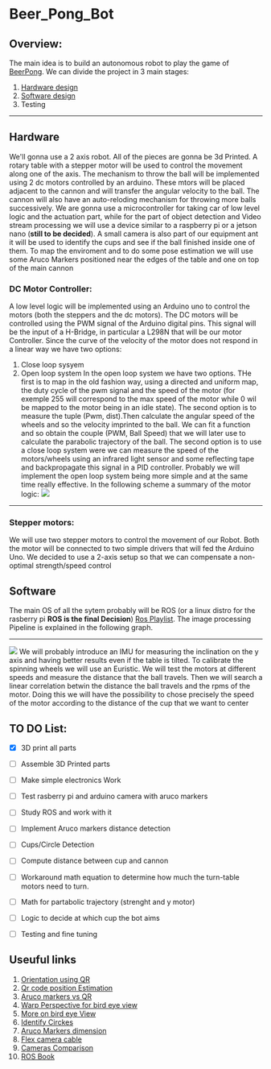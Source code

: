 # Beer_Pong_Bot

## Overview:
The main idea is to build an autonomous robot to play  the game of [BeerPong](https://en.wikipedia.org/wiki/Beer_pong).
We can divide the project in 3 main stages:
1. [Hardware design](#hardware)
2. [Software design](#software)
3. Testing
---

## Hardware
We'll gonna use a 2 axis robot. All of the pieces are gonna be 3d Printed. A rotary table with a stepper motor will be used to control the movement along one of the axis. The mechanism to throw the ball will be implemented using 2 dc motors controlled by an arduino. These mtors will be placed adjacent to the cannon and will transfer the angular velocity to the ball. The cannon will also have an auto-reloding mechanism for throwing more balls successively. We are gonna use a microcontroller for taking car of low level logic and the actuation part, while for the part of object detection and Video stream processing we will use a device similar to a raspberry pi or a jetson nano (**still to be decided**). A small camera is also part of our equipment ant it will be used to identify the cups and see if the ball finished inside one of them.
To map the enviroment and to do some pose estimation we will use some Aruco Markers positioned near the edges of the table and one on top of the main cannon

### DC Motor Controller:

A low level logic will be implemented using an Arduino uno to control the motors (both the steppers and the dc motors). The DC motors will be controlled using the PWM signal of the  Arduino digital pins. This signal will be the input of a H-Bridge, in particular a L298N that will be our motor Controller. Since the curve of the velocity of the motor does not respond in a linear way we have two options:
1. Close loop sysyem
2. Open loop system
In the open loop system we have two options. THe first is to map in the old fashion way, using a directed and uniform map, the duty cycle of the pwm signal and the speed of the motor (for exemple 255 will correspond to the max speed of the motor while 0 wil be mapped to the motor being in an idle state). The second option is to measure the tuple (Pwm, dist).Then calculate the angular speed of the wheels and so the velocity imprinted to the ball. We can fit a function and so obtain the couple (PWM, Ball Speed) that we will later use to calculate the parabolic trajectory of the ball.
The second option is to use a close loop system were we can measure the speed of the motors/wheels using an infrared light sensor and some reflecting tape and backpropagate this signal in a PID controller. 
Probably we will implement the open loop system being more simple and at the same time really effective.
In the following scheme a summary of the motor logic:
[![](https://mermaid.ink/img/pako:eNp1jz1rw0AMhv-K0NRAQmlGD4XELV1qMPZQaJxB9SnJwd3JyOdCiPPfe27cQodqEPp4H31csBXDmOFRqTvBa9UESLbZVdR3H6x6Lu0eVqvHsaA-st7Xjj55hO3dRs1gg0BhW5VWQlRxjnVxG7CdGBjLtwJqewzkYMx3hURRyH-1-5s2_55fqqQbDKe-9xQMRAEv067nGXz4o684_ku8zMR6JiaPS_SsnqxJ316mSoPxxJ4bzFJo-ECDiw024ZqkNESpz6HFLOrASxw6Q5GfLKWNHrMDuT5VOwrvIj_59Qvnq27w)](https://mermaid.live/edit#pako:eNp1jz1rw0AMhv-K0NRAQmlGD4XELV1qMPZQaJxB9SnJwd3JyOdCiPPfe27cQodqEPp4H31csBXDmOFRqTvBa9UESLbZVdR3H6x6Lu0eVqvHsaA-st7Xjj55hO3dRs1gg0BhW5VWQlRxjnVxG7CdGBjLtwJqewzkYMx3hURRyH-1-5s2_55fqqQbDKe-9xQMRAEv067nGXz4o684_ku8zMR6JiaPS_SsnqxJ316mSoPxxJ4bzFJo-ECDiw024ZqkNESpz6HFLOrASxw6Q5GfLKWNHrMDuT5VOwrvIj_59Qvnq27w)

---

### Stepper motors:
We will use two stepper motors to control the movement of our Robot. Both the motor will be connected to two simple drivers that will fed the Arduino Uno. We decided to use a 2-axis setup so that we can compensate a non-optimal strength/speed control



## Software
The main OS of all the sytem probably will be ROS (or a linux distro for the rasberry pi **ROS is the final Decision**) [Ros Playlist](https://www.youtube.com/watch?v=2lIV3dRvHmQ). The  image processing Pipeline is explained in the following graph.

---
[![](https://mermaid.ink/img/pako:eNp1UUFqwzAQ_MqiUwvJB3woJHZaSgmEJj3ZOSjWOhGNtGIlxYQof69Ut9BLdRKjmdmd0U30pFBU4sjSnWDXdBbyWbTvKBUsOPYERvInst_DfP6UNuR10GSBhuk5wfKhJmKlrQwI26sPaB4nm5f2zdJoIcjDGaHRBq3P2n0xgjVKHxkVjDqcMsVh-t9pWYZD2iAPxAaWmhXgFeGicYRUtzty0JRRBdhPmrpomvbl4_UvkGqygSJDgwH7EiXBqq2j8_Cb7Ye-mtjGxbyNtMcc4YBh1Bb66AChl9bmItJzu6YLQt7WOeRvsZgJg2ykVrnaW0E6EU5osBNVviocZDyHTnT2nqkyBtpebS-qwBFnIjqVC2i0zJ9iRDXIs8f7FwwKj4o)](https://mermaid.live/edit#pako:eNp1UUFqwzAQ_MqiUwvJB3woJHZaSgmEJj3ZOSjWOhGNtGIlxYQof69Ut9BLdRKjmdmd0U30pFBU4sjSnWDXdBbyWbTvKBUsOPYERvInst_DfP6UNuR10GSBhuk5wfKhJmKlrQwI26sPaB4nm5f2zdJoIcjDGaHRBq3P2n0xgjVKHxkVjDqcMsVh-t9pWYZD2iAPxAaWmhXgFeGicYRUtzty0JRRBdhPmrpomvbl4_UvkGqygSJDgwH7EiXBqq2j8_Cb7Ye-mtjGxbyNtMcc4YBh1Bb66AChl9bmItJzu6YLQt7WOeRvsZgJg2ykVrnaW0E6EU5osBNVviocZDyHTnT2nqkyBtpebS-qwBFnIjqVC2i0zJ9iRDXIs8f7FwwKj4o)
We will probably introduce an IMU for measuring the inclination on the y axis and having better results even if the table is tilted. To calibrate the spinning wheels we will use an Euristic. We will test the motors at different speeds and measure the distance that the ball travels. Then we will search a linear correlation betwin the distance the ball travels and the rpms of the motor. Doing this we will have the possibility to chose precisely the speed of the motor according to the distance of the cup that we want to center



## TO DO List:
 - [X] 3D print all parts
 - [ ] Assemble 3D Printed parts
 - [ ] Make simple electronics Work
 - [ ] Test rasberry pi and arduino camera with aruco markers
 - [ ] Study ROS and work with it
 - [ ] Implement Aruco markers distance detection
 - [ ] Cups/Circle Detection
 - [ ] Compute distance between cup and cannon
 - [ ] Workaround math equation to determine how much the turn-table motors need to turn.
 - [ ] Math for partabolic trajectory (strenght and y motor)
 - [ ] Logic to decide at which cup the bot aims
 - [ ] Testing and fine tuning



## Useuful links
1. [Orientation using QR](https://temugeb.github.io/python/computer_vision/2021/06/15/QR-Code_Orientation.html)
2. [Qr code position Estimation](https://github.com/envyen/qr-pose-estimation)
3. [Aruco markers vs QR](https://docs.opencv.org/4.x/d5/dae/tutorial_aruco_detection.html)
4. [Warp Perspective for bird eye view](https://answers.opencv.org/question/232957/apply-getperspectivetransform-and-warpperspective-for-bird-eye-view-python/)
5. [More on bird eye View](https://nikolasent.github.io/opencv/2017/05/07/Bird's-Eye-View-Transformation.html)
6. [Identify Circkes](https://www.delftstack.com/howto/python/opencv-hough-circles/#:~:text=Use%20the%20HoughCircles()%20Function,present%20in%20a%20grayscale%20image.)
7. [Aruco Markers dimension](https://www.youtube.com/watch?v=lbgl2u6KrDU)
8. [Flex camera cable](https://www.amazon.it/dp/B071213Q35/ref=sspa_dk_detail_4?pd_rd_i=B071213Q35&pd_rd_w=dgF6h&content-id=amzn1.sym.7d53b420-4ab4-47bf-9f3c-0af37b169282&pf_rd_p=7d53b420-4ab4-47bf-9f3c-0af37b169282&pf_rd_r=8DEK2B3MZ7S97MGT476Q&pd_rd_wg=PT7Ur&pd_rd_r=9b181f0d-3bd7-4426-ab04-5aaabbb91dc3&s=lighting&sp_csd=d2lkZ2V0TmFtZT1zcF9kZXRhaWw&smid=A1X7QLRQH87QA3&th=1)
9. [Cameras Comparison](https://www.androidcentral.com/best-raspberry-pi-camera)
10. [ROS Book](https://www.robotis.com/service/download.php?no=719)
